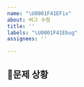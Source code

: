 ```yaml
---
name: "\U0001F41EFix"
about: 버그 수정
title: ''
labels: "\U0001F41Ebug"
assignees: ''

---
```


📌문제 상황
-
